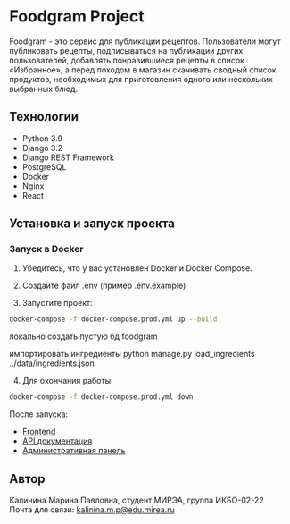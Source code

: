 # Foodgram Project

Foodgram - это сервис для публикации рецептов. Пользователи могут публиковать рецепты, подписываться на публикации других пользователей, добавлять понравившиеся рецепты в список «Избранное», а перед походом в магазин скачивать сводный список продуктов, необходимых для приготовления одного или нескольких выбранных блюд.

## Технологии

- Python 3.9
- Django 3.2
- Django REST Framework
- PostgreSQL
- Docker
- Nginx
- React

## Установка и запуск проекта

### Запуск в Docker

1. Убедитесь, что у вас установлен Docker и Docker Compose.

2. Создайте файл .env (пример .env.example)

3. Запустите проект:
```bash
docker-compose -f docker-compose.prod.yml up --build
```
локально
создать пустую бд foodgram

импортировать ингредиенты
python manage.py load_ingredients ../data/ingredients.json



4. Для окончания работы:
```bash
docker-compose -f docker-compose.prod.yml down
```

После запуска:
- [Frontend](http://localhost)
- [API документация](http://localhost/api/docs/)
- [Административная панель](http://localhost/admin/)

## Автор
Калинина Марина Павловна, студент МИРЭА, группа ИКБО-02-22\
Почта для связи: kalinina.m.p@edu.mirea.ru

